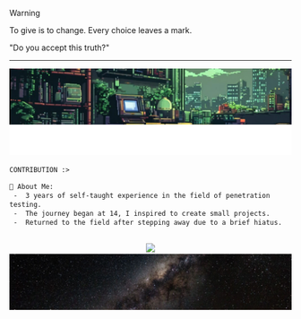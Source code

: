 > [!WARNING]  
> To give is to change. Every choice leaves a mark.
> 
> "Do you accept this truth?"  
---


<img src="https://raw.githubusercontent.com/Jevil36239/Jevil36239/main/ezgif.com-resize.jpg"/>
<br>

<img src="banners.svg">

<p>
  
`CONTRIBUTION :>`
  
```text
📜 About Me:
 -  3 years of self-taught experience in the field of penetration testing.
 -  The journey began at 14, I inspired to create small projects.
 -  Returned to the field after stepping away due to a brief hiatus.


```
</p>
<p align="center">
  <a href="#">
    <img src="http://github-readme-streak-stats.herokuapp.com?user=Jevil36239&theme=radical">
  </a>
  <br>
  <img src="https://github.com/Jevil36239/Jevil36239/blob/main/95597c854bac2ca94c63442bd7cd7b07-ezgif.com-resize.jpg"/>
</p>


